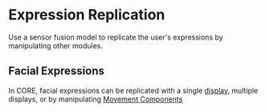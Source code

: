 # Expression Replication

Use a sensor fusion model to replicate the user's expressions by manipulating other modules.

## Facial Expressions

In CORE, facial expressions can be replicated with a single [display](/docs/components/clover-hub/server/modman/modules/components/display), multiple displays, or by manipulating [Movement Components](/docs/components/clover-hub/server/modman/modules/components/movement)
